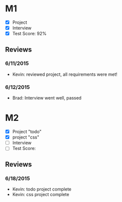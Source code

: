 # M1

- [x] Project 
- [x] Interview
- [x] Test Score: 92%

## Reviews

### 6/11/2015
- Kevin: reviewed project, all requirements were met!

### 6/12/2015
- Brad: Interview went well, passed

# M2

- [x] Project "todo"
- [x] project "css"
- [ ] Interview
- [ ] Test Score: 

## Reviews

### 6/18/2015

- Kevin: todo project complete
- Kevin: css project complete
